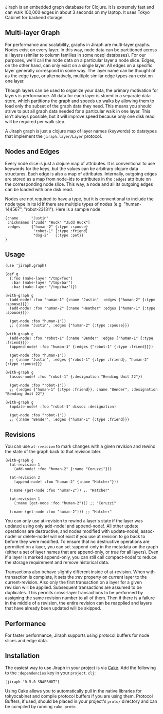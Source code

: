 Jiraph is an embedded graph database for Clojure. It is extremely fast and can walk
100,000 edges in about 3 seconds on my laptop. It uses Tokyo Cabinet for backend storage.

## Multi-layer Graph

For performance and scalability, graphs in Jiraph are multi-layer graphs. Nodes exist on
every layer. In this way, node data can be partitioned across all layers (similar to
column families in some nosql databases). For our purposes, we'll call the node data on a
particular layer a node slice. Edges, on the other hand, can only exist on a single
layer. All edges on a specific layer generally correspond in some way. The layer name can be
thought of as the edge type, or alternatively, multiple similar edge types can exist on
one layer.

Though layers can be used to organize your data, the primary motivation for layers is
performance. All data for each layer is stored in a separate data store, which partitions
the graph and speeds up walks by allowing them to load only the subset of the graph data
they need. This means you should strive to put all graph data needed for a particular walk
in one layer. This isn't always possible, but it will improve speed because only one disk
read will be required per walk step.

A Jiraph graph is just a clojure map of layer names (keywords) to datatypes that implement
the `jiraph.layer/Layer` protocol.

## Nodes and Edges

Every node slice is just a clojure map of attributes. It is conventional to use keywords
for the keys, but the values can be arbitrary clojure data structures. Each edge is also a
map of attributes. Internally, outgoing edges are stored as a map from node-ids to
attributes in the `:edges` attribute on the corresponding node slice. This way, a node and
all its outgoing edges can be loaded with one disk read.

Nodes are not required to have a type, but it is conventional to include the node type in
its id if there are multiple types of nodes (e.g. "human-144567", "robot-23131"). Here is
a sample node:

    {:name      "Justin"
     :nicknames ["Judd" "Huck" "Judd Huck"]
     :edges     {"human-2" {:type :spouse}
                 "robot-1" {:type :friend}
                 "dog-2"   {:type :pet}}
    }

## Usage

    (use 'jiraph.graph)

    (def g
      {:foo (make-layer "/tmp/foo")
       :bar (make-layer "/tmp/bar")
       :baz (make-layer "/tmp/baz")})

    (with-graph g
      (add-node! :foo "human-1" {:name "Justin"  :edges {"human-2" {:type :spouse}}})
      (add-node! :foo "human-2" {:name "Heather" :edges {"human-1" {:type :spouse}}})

      (get-node :foo "human-1"))
      ;; {:name "Justin", :edges {"human-2" {:type :spouse}}}

    (with-graph g
      (add-node! :foo "robot-1" {:name "Bender" :edges {"human-1" {:type :friend}}})
      (append-node! :foo "human-1" {:edges {"robot-1" {:type :friend}}})

      (get-node :foo "human-1"))
      ;; {:name "Justin", :edges {"robot-1" {:type :friend}, "human-2" {:type :spouse}}}

    (with-graph g
      (assoc-node! :foo "robot-1" {:designation "Bending Unit 22"})

      (get-node :foo "robot-1"))
      ;; {:edges {"human-1" {:type :friend}}, :name "Bender", :designation "Bending Unit 22"}

    (with-graph g
      (update-node! :foo "robot-1" dissoc :designation)

      (get-node :foo "robot-1"))
      ;; {:name "Bender", :edges {"human-1" {:type :friend}}}

## Revisions

You can use `at-revision` to mark changes with a given revision and rewind the state of
the graph back to that revision later.

    (with-graph g
      (at-revision 1
        (add-node! :foo "human-2" {:name "Ceruzzi"}))

      (at-revision 2
        (append-node! :foo "human-2" {:name "Hatcher"}))

      (:name (get-node :foo "human-2")) ;; "Hatcher"

      (at-revision 1
        (:name (get-node :foo "human-2"))) ;; "Ceruzzi"

      (:name (get-node :foo "human-2"))) ;; "Hatcher"


You can only use at-revision to rewind a layer's state if the layer was updated using only
add-node! and append-node!. All other update operations are destructive, and nodes modified
with update-node!, assoc-node! or delete-node! will not exist if you use at revision to go
back to before they were modified. To ensure that no destructive operations are permitted on
a layer, you can set :append-only in the metadata on the graph (either a set of layer
names that are append-only, or true for all layers). Even if a layer is marked append-only,
you can still call compact-node! to reduce the storage requirement and remove historical data.

Transactions also behave slightly different inside of at-revision. When with-transaction is
complete, it sets the :rev property on current layer to the current-revision. Also only the
first transaction on a layer for a given revision will be applied. Subsequent transactions
are assumed to be duplicates. This permits cross-layer transactions to be performed by
assigning the same revision number to all of them. Then if there is a failure in the middle
of a revision, the entire revision can be reapplied and layers that have already been updated
will be skipped.

## Performance

For faster performance, Jiraph supports using protocol buffers for node slices and edge data.

## Installation

The easiest way to use Jiraph in your project is via [Cake](http://github.com/ninjudd/cake).
Add the following to the `:dependencies` key in your `project.clj`:

    [jiraph "0.5.0-SNAPSHOT"]

Using Cake allows you to automatically pull in the native libraries for tokyocabinet and
compile protocol buffers if you are using them. Protocol Buffers, if used, should be
placed in your project's `proto/` directory and can be compiled by running `cake proto`.